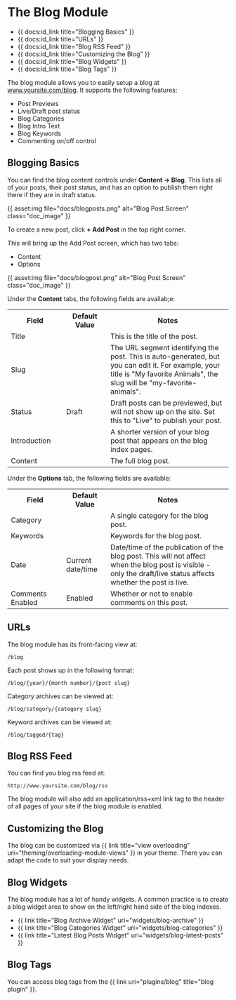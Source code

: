 # The Blog Module

* {{ docs:id_link title="Blogging Basics" }}
* {{ docs:id_link title="URLs" }}
* {{ docs:id_link title="Blog RSS Feed" }}
* {{ docs:id_link title="Customizing the Blog" }}
* {{ docs:id_link title="Blog Widgets" }}
* {{ docs:id_link title="Blog Tags" }}

The blog module allows you to easily setup a blog at www.yoursite.com/blog. It supports the following features:

* Post Previews
* Live/Draft post status
* Blog Categories
* Blog Intro Text
* Blog Keywords
* Commenting on/off control

## Blogging Basics

You can find the blog content controls under **Content &rarr; Blog**. This lists all of your posts, their post status, and has an option to publish them right there if they are in draft status.

{{ asset:img file="docs/blogposts.png" alt="Blog Post Screen" class="doc_image" }}

To create a new post, click **+ Add Post** in the top right corner.

This will bring up the Add Post screen, which has two tabs:

* Content
* Options

{{ asset:img file="docs/blogpost.png" alt="Blog Post Screen" class="doc_image" }}

Under the **Content** tabs, the following fields are availab;e:

<table>
	<tr>
		<th width="25%">Field</th>
		<th width="20%">Default Value</th>
		<th>Notes</th>
	</tr>
	<tr>
		<td>Title</td>
		<td></td>
		<td>This is the title of the post.</td>
	</tr>
	<tr>
		<td>Slug</td>
		<td></td>
		<td>The URL segment identifying the post. This is auto-generated, but you can edit it. For example, your title is "My favorite Animals", the slug will be "my-favorite-animals".</td>
	</tr>
	<tr>
		<td>Status</td>
		<td>Draft</td>
		<td>Draft posts can be previewed, but will not show up on the site. Set this to "Live" to publish your post.</td>
	</tr>
	<tr>
		<td>Introduction</td>
		<td></td>
		<td>A shorter version of your blog post that appears on the blog index pages.</td>
	</tr>
	<tr>
		<td>Content</td>
		<td></td>
		<td>The full blog post.</td>
	</tr>
</table>

Under the **Options** tab, the following fields are available:

<table>
	<tr>
		<th width="25%">Field</th>
		<th width="20%">Default Value</th>
		<th>Notes</th>
	</tr>
	<tr>
		<td>Category</td>
		<td></td>
		<td>A single category for the blog post.</td>
	</tr>
	<tr>
		<td>Keywords</td>
		<td></td>
		<td>Keywords for the blog post.</td>
	</tr>
	<tr>
		<td>Date</td>
		<td>Current date/time</td>
		<td>Date/time of the publication of the blog post. This will not affect when the blog post is visible - only the draft/live status affects whether the post is live.</td>
	</tr>
	<tr>
		<td>Comments Enabled</td>
		<td>Enabled</td>
		<td>Whether or not to enable comments on this post.</td>
	</tr>
</table>

## URLs

The blog module has its front-facing view at:

	/blog

Each post shows up in the following format:

	/blog/{year}/{month number}/{post slug}

Category archives can be viewed at:

	/blog/category/{category slug}

Keyword archives can be viewed at:

	/blog/tagged/{tag}

## Blog RSS Feed

You can find you blog rss feed at:

	http://www.yoursite.com/blog/rss

The blog module will also add an application/rss+xml link tag to the header of all pages of your site if the blog module is enabled.

## Customizing the Blog

The blog can be customized via {{ link title="view overloading" uri="theming/overloading-module-views" }} in your theme. There you can adapt the code to suit your display needs.

## Blog Widgets

The blog module has a lot of handy widgets. A common practice is to create a blog widget area to show on the left/right hand side of the blog indexes.

* {{ link title="Blog Archive Widget" uri="widgets/blog-archive" }}
* {{ link title="Blog Categories Widget" uri="widgets/blog-categories" }}
* {{ link title="Latest Blog Posts Widget" uri="widgets/blog-latest-posts" }}

## Blog Tags

You can access blog tags from the {{ link uri="plugins/blog" title="blog plugin" }}.